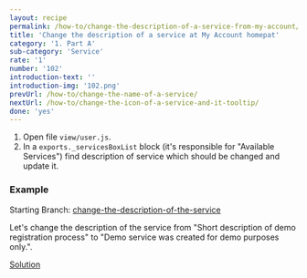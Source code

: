 ```yaml
---
layout: recipe
permalink: /how-to/change-the-description-of-a-service-from-my-account/
title: 'Change the description of a service at My Account homepat'
category: '1. Part A'
sub-category: 'Service'
rate: '1'
number: '102'
introduction-text: ''
introduction-img: '102.png'
prevUrl: /how-to/change-the-name-of-a-service/
nextUrl: /how-to/change-the-icon-of-a-service-and-it-tooltip/
done: 'yes'
---
```


1. Open file `view/user.js`.
2. In a `exports._servicesBoxList` block (it's responsible for "Available Services") find description of service which should be changed and update it.

### Example

Starting Branch: [change-the-description-of-the-service](https://github.com/egovernment/eregistrations-demo/tree/change-the-description-of-the-service)

Let's change the description of the service from "Short description of demo registration process" to "Demo service was created for demo purposes only.".

[Solution](https://github.com/egovernment/eregistrations-demo/compare/change-the-description-of-the-service...change-the-description-of-the-service-solution?expand=1)


